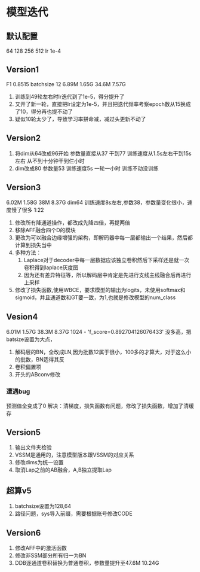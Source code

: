 # 模型迭代
## 默认配置
64 128 256 512
lr 1e-4

## Version1
F1 0.8515
batchsize 12 
6.89M  1.65G
34.6M  7.57G
1. 训练到49轮左右时lr迭代到了1e-5，得分提升了
2. 又开了新一轮，直接把lr设定为1e-5，并且把迭代频率考察epoch数从15换成了10，得分再也提不动了
3. 疑似10轮太少了，导致学习率拼命减，减过头更新不动了

## Version2
1. 将dim从64改成96开始
参数量直接从37 干到77
训练速度从1.5s左右干到15s左右
从不到十分钟干到仨小时
2. dim改成80
参数量53
训练速度5s 一轮一小时 训练不动没训练

## Version3
6.02M  1.58G
38M    8.37G
dim64 训练速度8s左右,参数38，参数量变化很小，速度慢了很多 1:22
1. 修改所有降通道操作，都改成先降四倍，再提两倍
2. 移除AFF融合四个D的模块
3. 更改为可以融合边缘增强的架构，即解码器中每一层都输出一个结果，然后都计算到损失当中
4. 多种方法：
   1. Laplace对于decoder中每一层数据应该独立卷积然后下采样还是就一次卷积得到laplace灰度图
   2. 因为还有差异特征等，所以解码层中肯定是先进行支线主线融合后再进行上采样
5. 修改了损失函数,使用WBCE，要求模型的输出为logits，未使用softmax和sigmoid，并且通道数和GT要一致，为1,也就是修改模型的num_class

## Vesion4
6.01M  1.57G
38.3M  8.37G
1024 - 'f_score=0.892704126076433'
没多高，把batsize设置为大点，
1.  解码层的BN，全改成LN,因为批数12属于很小，100多的才算大，对于这么小的批数，BN适得其反
2.  卷积偏置项
3.  开头的ABconv修改
### 遭遇bug
预测值全变成了0
解决：清梯度，损失函数有问题，修改了损失函数，增加了清缓存

## Version5
1. 输出文件夹检验
2. VSSM是通用的，注意模型版本跟VSSM的对应关系
3. 修改dims为统一设置
4. 取消Lap之前的AB融合，A,B独立提取Lap

## 超算v5
1. batchsize设置为128,64
2. 路径问题，sys导入前缀，需要根据账号修改CODE

## Version6
1. 修改AFF中的激活函数
2. 修改非SSM部分所有归一为BN
3. DDB逐通道卷积替换为普通卷积，参数量提升至47.6M 10.24G